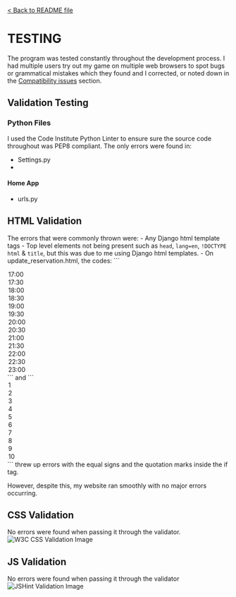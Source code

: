 [&lt; Back to README file](/README.md)

# TESTING

The program was tested constantly throughout the development process. I had multiple users try out my game on multiple web browsers to spot bugs or grammatical mistakes which they found and I corrected, or noted down in the [Compatibility issues](#compatibility-section) section.

## Validation Testing

### Python Files
I used the Code Institute Python Linter to ensure sure the source code throughout was PEP8 compliant. The only errors were found in: 

-   Settings.py
-   

#### Home App
-   urls.py
![]()


## HTML Validation
The errors that were commonly thrown were:
    -   Any Django html template tags
    -   Top level elements not being present such as `head`, `lang=en`, `!DOCTYPE html` & `title`, but this was due to me using Django html templates.
    -   On update_reservation.html, the codes:
    ```
<option value="17:00" {% if reservation.reservation_time|date:"H:i" == "17:00" %}selected{% endif %}>17:00</option>
<option value="17:30" {% if reservation.reservation_time|date:"H:i" == "17:30" %}selected{% endif %}>17:30</option>
<option value="18:00" {% if reservation.reservation_time|date:"H:i" == "18:00" %}selected{% endif %}>18:00</option>
<option value="18:30" {% if reservation.reservation_time|date:"H:i" == "18:30" %}selected{% endif %}>18:30</option>
<option value="19:00" {% if reservation.reservation_time|date:"H:i" == "19:00" %}selected{% endif %}>19:00</option>
<option value="19:30" {% if reservation.reservation_time|date:"H:i" == "19:30" %}selected{% endif %}>19:30</option>
<option value="20:00" {% if reservation.reservation_time|date:"H:i" == "20:00" %}selected{% endif %}>20:00</option>
<option value="20:30" {% if reservation.reservation_time|date:"H:i" == "20:30" %}selected{% endif %}>20:30</option>
<option value="21:00" {% if reservation.reservation_time|date:"H:i" == "21:00" %}selected{% endif %}>21:00</option>
<option value="21:30" {% if reservation.reservation_time|date:"H:i" == "21:30" %}selected{% endif %}>21:30</option>
<option value="22:00" {% if reservation.reservation_time|date:"H:i" == "22:00" %}selected{% endif %}>22:00</option>
<option value="22:30" {% if reservation.reservation_time|date:"H:i" == "22:30" %}selected{% endif %}>22:30</option>
<option value="23:00" {% if reservation.reservation_time|date:"H:i" == "23:00" %}selected{% endif %}>23:00</option>
```
and
```
<option value="1" {% if reservation.number_of_guests == 1 %}selected{% endif %}>1</option>
<option value="2" {% if reservation.number_of_guests == 2 %}selected{% endif %}>2</option>
<option value="3" {% if reservation.number_of_guests == 3 %}selected{% endif %}>3</option>
<option value="4" {% if reservation.number_of_guests == 4 %}selected{% endif %}>4</option>
<option value="5" {% if reservation.number_of_guests == 5 %}selected{% endif %}>5</option>
<option value="6" {% if reservation.number_of_guests == 6 %}selected{% endif %}>6</option>
<option value="7" {% if reservation.number_of_guests == 7 %}selected{% endif %}>7</option>
<option value="8" {% if reservation.number_of_guests == 8 %}selected{% endif %}>8</option>
<option value="9" {% if reservation.number_of_guests == 9 %}selected{% endif %}>9</option>
<option value="10" {% if reservation.number_of_guests == 10 %}selected{% endif %}>10</option>
```
threw up errors with the equal signs and the quotation marks inside the if tag.

However, despite this, my website ran smoothly with no major errors occurring.

## CSS Validation
No errors were found when passing it through the validator.
![W3C CSS Validation Image](/documentation/images/css-validation.webp)

## JS Validation
No errors were found when passing it through the validator
![JSHint Validation Image](/documentation/images/jshint-validation.webp)